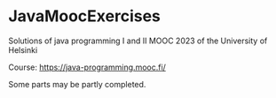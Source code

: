 # JavaMoocExercises

Solutions of java programming I and II MOOC 2023 of the University of Helsinki

Course: https://java-programming.mooc.fi/

Some parts may be partly completed.

